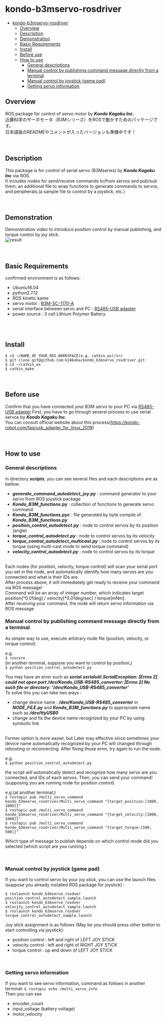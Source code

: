 # kondo-b3mservo-rosdriver
<!-- TOC depthFrom:1 depthTo:6 withLinks:1 updateOnSave:1 orderedList:0 -->

- [kondo-b3mservo-rosdriver](#kondo-b3mservo-rosdriver)
	- [Overview](#overview)
	- [Description](#description)
	- [Demonstration](#demonstration)
	- [Basic Requirements](#basic-requirements)
	- [Install](#install)
	- [Before use](#before-use)
	- [How to use](#how-to-use)
		- [General descriptions](#general-descriptions)
		- [Manual control by publishing command message directly from a terminal](#manual-control-by-publishing-command-message-directly-from-a-terminal)
		- [Manual control by joystick (game pad)](#manual-control-by-joystick-game-pad)
		- [Getting servo information](#getting-servo-information)

<!-- /TOC -->

## Overview
ROS package for control of servo motor by ***Kondo Kagaku Inc***.<br>
近藤科学のサーボモータ（B3Mシリーズ）をROSで動かすためのパッケージです。<br>
日本語版のREADMEやコメントが入ったバージョンも準備中です！
<br>
<br>
<br>

## Description
This package is for control of serial servo (B3Mseries) by ***Kondo Kagaku Inc*** via ROS.<br>
It includes nodes for send/receive commands to/from servos and pub/sub them, an additional file to wrap functions to generate commands to servos, and peripherals.(a sample file to control by a joystick, etc.)
<br>
<br>
<br>

## Demonstration
Demonstration video to introduce position control by manual publishing, and torque control by joy stick.<br>
![result](https://github.com/KTD-prototype/kondo_b3mservo_rosdriver/tree/media/sample.gif?raw=true)
<br>
<br>
<br>

## Basic Requirements
confirmed environment is as follows:
  * Ubuntu16.04
  * python2.7.12
  * ROS kinetic kame
* servo motor : [B3M-SC-1170-A](https://kondo-robot.com/product/03092)
* serial interface between servo and PC : [RS485-USB adapter](https://kondo-robot.com/product/02133)
* power source : 3 cell Lithium Polymer Battery
<br>
<br>

## Install
`$ cd ~/NAME_OF_YOUR_ROS_WORKSPACE(e.g. catkin_ws)/src`<br>
`$ git clone git@github.com:k24koba/kondo_b3mservo_rosdriver.git`<br>
`$ cd ~/catkin_ws`<br>
`$ catkin_make`
<br>
<br>
<br>
## Before use
Confirm that you have connected your B3M servo to your PC via [RS485-USB adapter](https://kondo-robot.com/product/02133)
First, you have to go through several process to use serial servos by ***Kondo Kagaku Inc***.<br>
You can consult official website about this process(https://kondo-robot.com/faq/usb_adapter_for_linux_2019)
<br>
<br>
<br>
## How to use
### General descriptions
in directory ***scripts***, you can see several files and each descriptions are as bellow:
  * ***generate_command_autodetect_joy.py***  : command generator to your servo from ROS joystick package
  * ***Kondo_B3M_functions.py***  :  collection of functions to generate servo command
  * ***Kondo_B3M_functions.pyc*** : file generated by byte compile of ***Kondo_B3M_functions.py***
  * ***position_control_autodetect.py***  : node to control servos by its position (angle)
  * ***torque_control_autodetect.py***  : node to control servos by its velocity
  * ***torque_control_autodetect_multicast.py*** : node to control servos by its torque (using multi-cast mode to send torque command)
  * ***velocity_control_autodetect.py*** : node to control servos by its torque
<br>
Each nodes (for position, velocity, torque control) will scan your serial port you set in the node, and automatically identify how many servos are you connected and what is their IDs are.<br>
After process above, it will immediately get ready to receive your command via ROS message!<br>
Command will be an array of integer number, which indicates target position[*0.01deg] / velocity[*0.01deg/sec] / torque[mNm].<br>
After receiving your command, the node will return servo information via ROS message.
<br>

### Manual control by publishing command message directly from a terminal
As simple way to use, execute arbitrary node file (position, velocity, or torque control)

e.g.<br>
`$ roscore`
<br>(in another terminal, suppose you want to control by position,)<br>
`$ python position_control_autodetect.py`

You may have an error such as ***serial.serialutil.SerialException: [Errno 2] could not open port /dev/Kondo_USB-RS485_converter: [Errno 2] No such file or directory: '/dev/Kondo_USB-RS485_converter'***
<br>
To solve this you can take two ways : <br>
  * change device name : ***/dev/Kondo_USB-RS485_converter*** in ***NODE_FILE.py*** and ***Kondo_B3M_functions.py*** to appropriate name such as ***/dev/ttyUSB0***
  * change and fix the device name recognized by your PC by using symbolic link
<br>
Former option is more easier, but Later may effective since sometimes your device name automatically recognized by your PC will changed through rebooting or reconnecting.
After fixing those error, try again to run the node.
<br>

e.g.<br>
`$ python position_control_autodetect.py`

the script will automatically detect and recognize how many servo are you connected, and IDs of each servos.
Then, you can send your command! (supposing you are running node for position control)
<br>

e.g.(at another terminal,)<br>
`$ rostopic pub /multi_servo_command kondo_b3mservo_rosdriver/Multi_servo_command "{target_position:[1000, 1000]}"`<br>
`$ rostopic pub /multi_servo_command kondo_b3mservo_rosdriver/Multi_servo_command "{target_velocity:[1000, 1000]}"`<br>
`$ rostopic pub /multi_servo_command kondo_b3mservo_rosdriver/Multi_servo_command "{target_torque:[500, 500]}"`<br>

Which type of message to publish depends on which control mode did you selected (which script are you running.)

<br>

### Manual control by joystick (game pad)
If you want to control servo by your joy stick, you can use the launch files (suppose you already installed ROS package for joystick) :
<br>

`$ roslaunch kondo_b3mservo_rosdver position_control_autodetect_sample.launch`<br>
`$ roslaunch kondo_b3mservo_rosdver velocity_control_autodetect_sample.launch`<br>
`$ roslaunch kondo_b3mservo_rosdver torque_control_autodetect_sample.launch`<br>

Joy stick assignment is as follows (May be you should press other botton to start controlling via joystick):
 * position control : left and right of LEFT JOY STICK
 * velocity control : left and right of RIGHT JOY STICK
 * torque control : up and down of LEFT JOY STICK
<br>


### Getting servo information
If you want to see servo information, command as follows in another terminal:
`$ rostopic echo /multi_servo_info`
<br>
Then you can see
 * encoder_count
 * input_voltage (battery voltage)
 * motor_velocity
